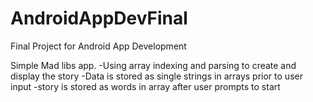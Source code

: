 # AndroidAppDevFinal
Final Project for Android App Development

Simple Mad libs app.
  -Using array indexing and parsing to create and display the story
  -Data is stored as single strings in arrays prior to user input
  -story is stored as words in array after user prompts to start
